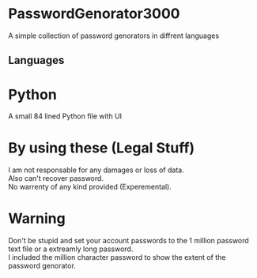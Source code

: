 # PasswordGenorator3000
A simple collection of password genorators in diffrent languages
## Languages
# Python
A small 84 lined Python file with UI
# By using these (Legal Stuff)
I am not responsable for any damages or loss of data.<br/>
Also can't recover password.<br/>
No warrenty of any kind provided (Experemental).
# Warning
Don't be stupid and set your account passwords to the 1 million password text file or a extreamly long password.<br/>
I included the million character password to show the extent of the password genorator.

